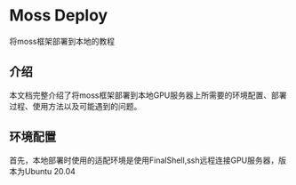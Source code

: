 # Moss Deploy
将moss框架部署到本地的教程

## 介绍
本文档完整介绍了将moss框架部署到本地GPU服务器上所需要的环境配置、部署过程、使用方法以及可能遇到的问题。

## 环境配置
首先，本地部署时使用的适配环境是使用FinalShell,ssh远程连接GPU服务器，版本为Ubuntu 20.04 
